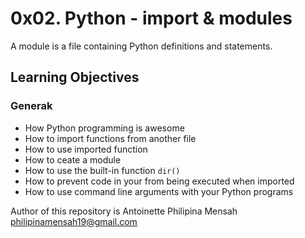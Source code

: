 # 0x02. Python - import & modules
A module is a file containing Python definitions and statements.


## Learning Objectives

### Generak
- How Python programming is awesome
- How to import functions from another file
- How to use imported function
- How to ceate a module
- How to use the built-in function `dir()`
- How to prevent code in your from being executed when imported
- How to use command line arguments with your Python programs



Author of this repository is 
Antoinette Philipina Mensah
philipinamensah19@gmail.com
